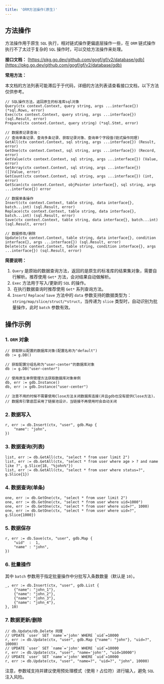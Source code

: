 ```yaml
---
title: 'ORM方法操作(原生)'
---
```


## 方法操作

方法操作用于原生 `SQL` 执行，相对链式操作更偏底层操作一些，在 `ORM` 链式操作执行不了太过于复杂的 `SQL` 操作时，可以交给方法操作来处理。

**接口文档：** [https://pkg.go.dev/github.com/gogf/gf/v2/database/gdb](https://pkg.go.dev/github.com/gogf/gf/v2/database/gdb)

**常用方法：**

本文档的方法列表可能滞后于于代码，详细的方法列表请查看接口文档，以下方法仅供参考。

```
// SQL操作方法，返回原生的标准库sql对象
Query(ctx context.Context, query string, args ...interface{}) (*sql.Rows, error)
Exec(ctx context.Context, query string, args ...interface{}) (sql.Result, error)
Prepare(ctx context.Context, query string) (*sql.Stmt, error)

// 数据表记录查询：
// 查询单条记录、查询多条记录、获取记录对象、查询单个字段值(链式操作同理)
GetAll(ctx context.Context, sql string, args ...interface{}) (Result, error)
GetOne(ctx context.Context, sql string, args ...interface{}) (Record, error)
GetValue(ctx context.Context, sql string, args ...interface{}) (Value, error)
GetArray(ctx context.Context, sql string, args ...interface{}) ([]Value, error)
GetCount(ctx context.Context, sql string, args ...interface{}) (int, error)
GetScan(ctx context.Context, objPointer interface{}, sql string, args ...interface{}) error

// 数据单条操作
Insert(ctx context.Context, table string, data interface{}, batch...int) (sql.Result, error)
Replace(ctx context.Context, table string, data interface{}, batch...int) (sql.Result, error)
Save(ctx context.Context, table string, data interface{}, batch...int) (sql.Result, error)

// 数据修改/删除
Update(ctx context.Context, table string, data interface{}, condition interface{}, args ...interface{}) (sql.Result, error)
Delete(ctx context.Context, table string, condition interface{}, args ...interface{}) (sql.Result, error)
```

**简要说明：**

1. `Query` 是原始的数据查询方法，返回的是原生的标准库的结果集对象，需要自行解析。推荐使用 `Get*` 方法，会对结果自动做解析。
2. `Exec` 方法用于写入/更新的 `SQL` 的操作。
3.  在执行数据查询时推荐使用 `Get*` 系列查询方法。
4. `Insert`/ `Replace`/ `Save` 方法中的 `data` 参数支持的数据类型为： `string/map/slice/struct/*struct`，当传递为 `slice` 类型时，自动识别为批量操作，此时 `batch` 参数有效。

## 操作示例

### 1\. `ORM` 对象

```
// 获取默认配置的数据库对象(配置名称为"default")
db := g.DB()

// 获取配置分组名称为"user-center"的数据库对象
db := g.DB("user-center")

// 使用原生单例管理方法获取数据库对象单例
db, err := gdb.Instance()
db, err := gdb.Instance("user-center")

// 注意不用的时候不需要使用Close方法关闭数据库连接(并且gdb也没有提供Close方法)，
// 数据库引擎底层采用了链接池设计，当链接不再使用时会自动关闭
```

### 2\. 数据写入

```
r, err := db.Insert(ctx, "user", gdb.Map {
    "name": "john",
})
```

### 3\. 数据查询(列表)

```
list, err := db.GetAll(ctx, "select * from user limit 2")
list, err := db.GetAll(ctx, "select * from user where age > ? and name like ?", g.Slice{18, "%john%"})
list, err := db.GetAll(ctx, "select * from user where status=?", g.Slice{1})
```

### 4\. 数据查询(单条)

```
one, err := db.GetOne(ctx, "select * from user limit 2")
one, err := db.GetOne(ctx, "select * from user where uid=1000")
one, err := db.GetOne(ctx, "select * from user where uid=?", 1000)
one, err := db.GetOne(ctx, "select * from user where uid=?", g.Slice{1000})
```

### 5\. 数据保存

```
r, err := db.Save(ctx, "user", gdb.Map {
    "uid"  :  1,
    "name" : "john",
})
```

### 6\. 批量操作

其中 `batch` 参数用于指定批量操作中分批写入条数数量（默认是 `10`）。

```
_, err := db.Insert(ctx, "user", gdb.List {
    {"name": "john_1"},
    {"name": "john_2"},
    {"name": "john_3"},
    {"name": "john_4"},
}, 10)
```

### 7\. 数据更新/删除

```
// db.Update/db.Delete 同理
// UPDATE `user` SET `name`='john' WHERE `uid`=10000
r, err := db.Update(ctx, "user", gdb.Map {"name": "john"}, "uid=?", 10000)
// UPDATE `user` SET `name`='john' WHERE `uid`=10000
r, err := db.Update(ctx, "user", "name='john'", "uid=10000")
// UPDATE `user` SET `name`='john' WHERE `uid`=10000
r, err := db.Update(ctx, "user", "name=?", "uid=?", "john", 10000)
```

注意，参数域支持并建议使用预处理模式（使用 `?` 占位符）进行输入，避免 `SQL` 注入风险。